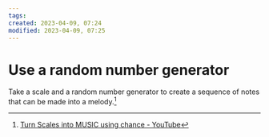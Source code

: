 ```yaml
---
tags: 
created: 2023-04-09, 07:24
modified: 2023-04-09, 07:25
---
```


# Use a random number generator
Take a scale and a random number generator to create a sequence of notes that can be made into a melody.[^1]

[^1]: [Turn Scales into MUSIC using chance - YouTube](https://www.youtube.com/watch?v=rn34igA0lqs)